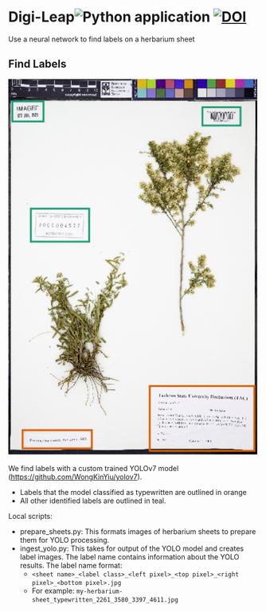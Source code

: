 # Digi-Leap![Python application](https://github.com/rafelafrance/digi_leap/workflows/CI/badge.svg) [![DOI](https://zenodo.org/badge/334215090.svg)](https://zenodo.org/badge/latestdoi/334215090)

Use a neural network to find labels on a herbarium sheet

## Find Labels

[<img src="assets/show_labels.png" width="500" />](assets/show_labels.png)

We find labels with a custom trained YOLOv7 model (https://github.com/WongKinYiu/yolov7).

- Labels that the model classified as typewritten are outlined in orange
- All other identified labels are outlined in teal.

Local scripts:
- prepare_sheets.py: This formats images of herbarium sheets to prepare them for YOLO processing.
- ingest_yolo.py: This takes for output of the YOLO model and creates label images. The label name contains information about the YOLO results. The label name format:
  - `<sheet name>_<label class>_<left pixel>_<top pixel>_<right pixel>_<bottom pixel>.jpg`
  - For example: `my-herbarium-sheet_typewritten_2261_3580_3397_4611.jpg`
